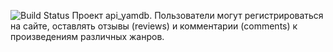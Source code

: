 ![Build Status](https://github.com/Andrew7567/yamdb_final/actions/workflows/yamdb_workflow.yml/badge.svg)
Проект api_yamdb. Пользователи могут регистрироваться на сайте, оставлять отзывы (reviews) и комментарии (comments) к произведениям различных жанров.